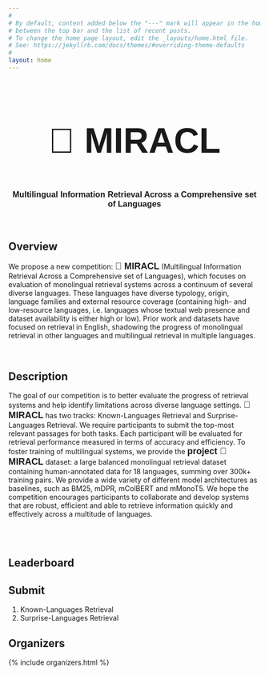 ```yaml
---
#
# By default, content added below the "---" mark will appear in the home page
# between the top bar and the list of recent posts.
# To change the home page layout, edit the _layouts/home.html file.
# See: https://jekyllrb.com/docs/themes/#overriding-theme-defaults
#
layout: home
---
```

<div style="font-family: 'Source Sans Pro', sans-serif; background: url('/images/banner_no_text.png') no-repeat; background-size: cover; user-select: none;">
	<center>
		<h2 style="font-size: 70px" class="blackpar_title" >🙌 MIRACL </h2>
		<h3 class="blackpar_title">Multilingual Information Retrieval Across a Comprehensive set of Languages</h3>
	</center>
</div>
<br>
<h2 class="blackpar_title" id="overview">Overview</h2>
<p>
We propose a new competition: <b style="font-family: 'Source Sans Pro', sans-serif; font-size: 18px">🙌 MIRACL</b> (Multilingual Information Retrieval Across a Comprehensive set of Languages), which focuses on evaluation of monolingual retrieval systems across a continuum of several diverse languages. These languages have diverse typology, origin, language families and external resource coverage (containing high- and low-resource languages, i.e. languages whose textual web presence and dataset availability is either high or low). 
Prior work and datasets have focused on retrieval in English, shadowing the progress of monolingual retrieval in other languages and multilingual retrieval in multiple languages. 
</p>
<br>
<h2 class="blackpar_title" id="description">Description</h2>
<p>
The goal of our competition is to better evaluate the progress of retrieval systems and help identify limitations across diverse language settings. 
<b style="font-family: 'Source Sans Pro', sans-serif; font-size: 18px">🙌 MIRACL</b> has two tracks: Known-Languages Retrieval and Surprise-Languages Retrieval. We require participants to submit the top-most relevant passages for both tasks. Each participant will be evaluated for retrieval performance measured in terms of accuracy and efficiency. 
To foster training of multilingual systems, we provide the <b style="font-family: 'Source Sans Pro', sans-serif; font-size: 18px">project 🙌 MIRACL</b> dataset: a large balanced monolingual retrieval dataset containing human-annotated data for 18 languages, summing over 300k+ training pairs.
We provide a wide variety of different model architectures as baselines, such as BM25, mDPR, mColBERT and mMonoT5. We hope the competition encourages participants to collaborate and develop systems that are robust, efficient and able to retrieve
information quickly and effectively across a multitude of languages.
</p>
<br/>
<br/>
<h2 class="blackpar_title" id="leaderboard">Leaderboard</h2>
<p>
</p>
<h2 class="blackpar_title" id="submit">Submit</h2>
<p>
<ol>
	<li> Known-Languages Retrieval</li>
	<li> Surprise-Languages Retrieval</li>
</ol>
</p>
<h2 class="blackpar_title" id="organizers">Organizers</h2>
<div class="row_perso">
	<p>
		{% include organizers.html %}
	</p>
</div>
